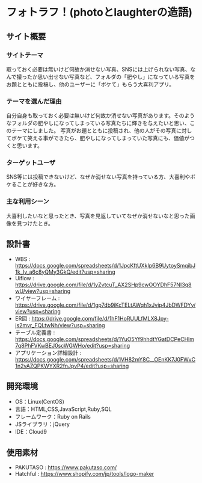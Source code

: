 # フォトラフ！(photoとlaughterの造語)

## サイト概要
### サイトテーマ
取っておく必要は無いけど何故か消せない写真、SNSには上げられない写真、なんで撮ったか思い出せない写真など、フォルダの「肥やし」になっている写真をお題とともに投稿し、他のユーザーに「ボケて」もらう大喜利アプリ。

### テーマを選んだ理由
自分自身も取っておく必要は無いけど何故か消せない写真があります。そのようなフォルダの肥やしになってしまっている写真たちに輝きを与えたいと思い、このテーマにしました。
写真がお題とともに投稿され、他の人がその写真に対してボケて笑える事ができたら、肥やしになってしまっていた写真にも、価値がつくと思います。

### ターゲットユーザ
SNS等には投稿できないけど、なぜか消せない写真を持っている方、大喜利やボケることが好きな方。

### 主な利用シーン
大喜利したいなと思ったとき、写真を見返していてなぜか消せないなと思った画像を見つけたとき。

## 設計書
- WBS : https://docs.google.com/spreadsheets/d/1JpcKftUXkIp6B9UytoySmqibJ1k_Iv_a6c8yQMy3GkQ/edit?usp=sharing
- Uiflow : https://drive.google.com/file/d/1yZvtcuT_AX2SHp9cwOOYDhF57NI3q8wU/view?usp=sharing
- ワイヤーフレーム : https://drive.google.com/file/d/1gp7db9iKcTELtAWqh1xJvjp4JbDWFDYy/view?usp=sharing
- ER図 : https://drive.google.com/file/d/1hF1HoRUULfMLX8Jpy-js2mvr_FQLtwNh/view?usp=sharing
- テーブル定義書 : https://docs.google.com/spreadsheets/d/1YuO5Yf9hhdtYGatDCPeCHlm7q8PhFVKwBEJ0scWGWHo/edit?usp=sharing
- アプリケーション詳細設計 : https://docs.google.com/spreadsheets/d/1VH82mY8C__OEnKK7J0FWvC1n2vAZQPKWYXR2fnJpvP4/edit?usp=sharing



## 開発環境
- OS：Linux(CentOS)
- 言語：HTML,CSS,JavaScript,Ruby,SQL
- フレームワーク：Ruby on Rails
- JSライブラリ：jQuery
- IDE：Cloud9

## 使用素材
- PAKUTASO : https://www.pakutaso.com/
- Hatchful : https://www.shopify.com/jp/tools/logo-maker
